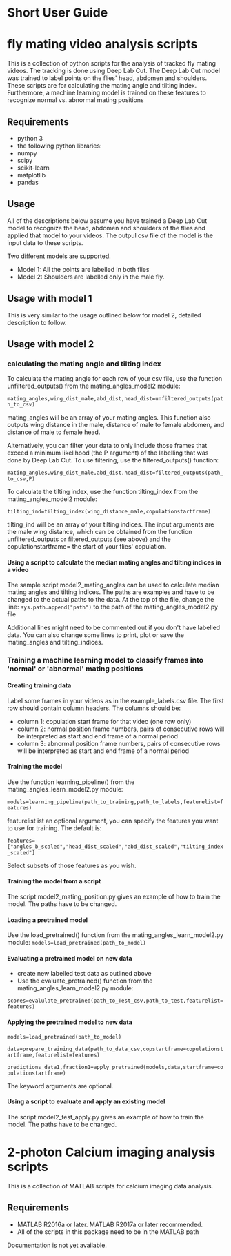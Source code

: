 # Short User Guide

# fly mating video analysis scripts

This is a collection of python scripts for the analysis of tracked fly mating videos.
The tracking is done using Deep Lab Cut. The Deep Lab Cut model was trained to label
points on the flies' head, abdomen and shoulders. These scripts are for calculating 
the mating angle and tilting index. Furthermore, a machine learning model is trained
on these features to recognize normal vs. abnormal mating positions

## Requirements
* python 3
* the following python libraries:
* numpy
* scipy
* scikit-learn
* matplotlib
* pandas

## Usage

All of the descriptions below assume you have trained a Deep Lab Cut model to recognize the head, abdomen and shoulders of the flies and applied that model to your videos. The outpul csv file of the model is the input data to these scripts.

Two different models are supported. 
* Model 1: All the points are labelled in both flies
* Model 2: Shoulders are labelled only in the male fly.

## Usage with model 1

This is very similar to the usage outlined below for model 2, detailed description to follow.
## Usage with model 2

### calculating the mating angle and tilting index

To calculate the mating angle for each row of your csv file, use the function unfiltered_outputs() from the mating_angles_model2 module:

`mating_angles,wing_dist_male,abd_dist,head_dist=unfiltered_outputs(path_to_csv)`

mating_angles will be an array of your mating angles. This function also outputs wing distance in the male, distance of male to female abdomen, and distance of male to female head.

Alternatively, you can filter your data to only include those frames that exceed a minimum likelihood (the P argument) of the labelling that was done by Deep Lab Cut. To use filtering, use the filtered_outputs() function:

`mating_angles,wing_dist_male,abd_dist,head_dist=filtered_outputs(path_to_csv,P)`

To calculate the tilting index, use the function tilting_index from the mating_angles_model2 module:

`tilting_ind=tilting_index(wing_distance_male,copulationstartframe)`

tilting_ind will be an array of your tilting indices. The input arguments are the male wing distance, which can be obtained from the function unfiltered_outputs or filtered_outputs (see above) and the copulationstartframe= the start of your flies' copulation.

#### Using a script to calculate the median mating angles and tilting indices in a video

The sample script  model2_mating_angles can be used to calculate median mating angles and tilting indices. The paths are examples and have to be changed to the actual paths to the data. At the top of the file, change the line:
`sys.path.append("path")` 
to the path of the mating_angles_model2.py file

Additional lines might need to be commented out if you don't have labelled data. You can also change some lines to print, plot or save the mating_angles and tilting_indices.


### Training a machine learning model to classify frames into 'normal' or 'abnormal' mating positions

#### Creating training data

Label some frames in your videos as in the example_labels.csv file. The first row should contain column headers. The columns should be:
* column 1: copulation start frame for that video (one row only)
* column 2: normal position frame numbers, pairs of consecutive rows will be interpreted as start and end frame of a normal period
* column 3: abnormal position frame numbers, pairs of consecutive rows will be interpreted as start and end frame of a normal period

#### Training the model

Use the function learning_pipeline() from the mating_angles_learn_model2.py module:

`models=learning_pipeline(path_to_training,path_to_labels,featurelist=features)`

featurelist ist an optional argument, you can specify the features you want to use for training. The default is:

`features=["angles_b_scaled","head_dist_scaled","abd_dist_scaled","tilting_index_scaled"]`

Select subsets of those features as you wish.

#### Training the model from a script

The script model2_mating_position.py gives an example of how to train the model. The paths have to be changed.

#### Loading a pretrained model

Use the load_pretrained() function from the mating_angles_learn_model2.py module:
`models=load_pretrained(path_to_model)`

#### Evaluating a pretrained model on new data

* create new labelled test data as outlined above
* Use the evaluate_pretrained() function from the mating_angles_learn_model2.py module: 

`scores=evalulate_pretrained(path_to_Test_csv,path_to_test,featurelist=features)`

#### Applying the pretrained model to new data

`models=load_pretrained(path_to_model)`

`data=prepare_training_data(path_to_data_csv,copstartframe=copulationstartframe,featurelist=features)`

`predictions_data1,fraction1=apply_pretrained(models,data,startframe=copulationstartframe)`

The keyword arguments are optional.

#### Using a script to evaluate and apply an existing model

The script model2_test_apply.py gives an example of how to train the model. The paths have to be changed.

# 2-photon Calcium imaging analysis scripts

This is a collection of MATLAB scripts for calcium imaging data analysis.



## Requirements
* MATLAB R2016a or later. MATLAB R2017a or later recommended.
* All of the scripts in this package need to be in the MATLAB path


Documentation is not yet available.